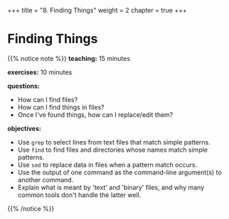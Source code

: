 +++
title = "8. Finding Things"
weight = 2
chapter = true
+++

# Finding Things

{{% notice note %}}
**teaching:** 15 minutes

**exercises:** 10 minutes

**questions:**
- How can I find files?
- How can I find things in files?
- Once I've found things, how can I replace/edit them?

**objectives:**
- Use `grep` to select lines from text files that match simple patterns.
- Use `find` to find files and directories whose names match simple patterns.
- Use `sed` to replace data in files when a pattern match occurs.
- Use the output of one command as the command-line argument(s) to another command.
- Explain what is meant by 'text' and 'binary' files, and why many common tools don't handle the latter well.

{{% /notice %}}
